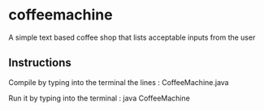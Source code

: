 # coffeemachine
A simple text based coffee shop that lists acceptable inputs from the user

Instructions
------------------
Compile by typing into the terminal the lines : CoffeeMachine.java

Run it by typing into the terminal : java CoffeeMachine
